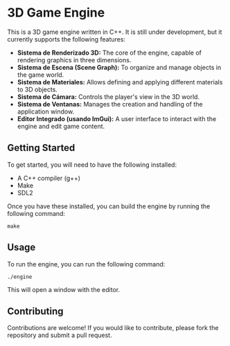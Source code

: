 # 3D Game Engine

This is a 3D game engine written in C++. It is still under development, but it currently supports the following features:

*   **Sistema de Renderizado 3D:** The core of the engine, capable of rendering graphics in three dimensions.
*   **Sistema de Escena (Scene Graph):** To organize and manage objects in the game world.
*   **Sistema de Materiales:** Allows defining and applying different materials to 3D objects.
*   **Sistema de Cámara:** Controls the player's view in the 3D world.
*   **Sistema de Ventanas:** Manages the creation and handling of the application window.
*   **Editor Integrado (usando ImGui):** A user interface to interact with the engine and edit game content.

## Getting Started

To get started, you will need to have the following installed:

*   A C++ compiler (g++)
*   Make
*   SDL2

Once you have these installed, you can build the engine by running the following command:

```
make
```

## Usage

To run the engine, you can run the following command:

```
./engine
```

This will open a window with the editor.

## Contributing

Contributions are welcome! If you would like to contribute, please fork the repository and submit a pull request.
